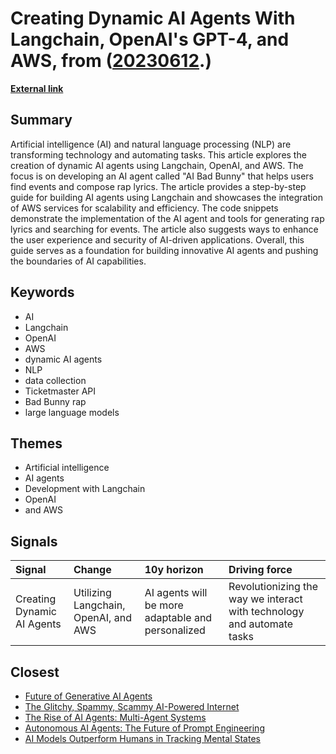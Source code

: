 # __Creating Dynamic AI Agents With Langchain, OpenAI's GPT-4, and AWS__, from ([20230612](https://kghosh.substack.com/p/20230612).)

__[External link](https://betterprogramming.pub/creating-dynamic-ai-agents-with-langchain-openais-gpt-4-and-aws-building-the-ai-bad-bunny-event-74208b26f46f)__



## Summary

Artificial intelligence (AI) and natural language processing (NLP) are transforming technology and automating tasks. This article explores the creation of dynamic AI agents using Langchain, OpenAI, and AWS. The focus is on developing an AI agent called "AI Bad Bunny" that helps users find events and compose rap lyrics. The article provides a step-by-step guide for building AI agents using Langchain and showcases the integration of AWS services for scalability and efficiency. The code snippets demonstrate the implementation of the AI agent and tools for generating rap lyrics and searching for events. The article also suggests ways to enhance the user experience and security of AI-driven applications. Overall, this guide serves as a foundation for building innovative AI agents and pushing the boundaries of AI capabilities.

## Keywords

* AI
* Langchain
* OpenAI
* AWS
* dynamic AI agents
* NLP
* data collection
* Ticketmaster API
* Bad Bunny rap
* large language models

## Themes

* Artificial intelligence
* AI agents
* Development with Langchain
* OpenAI
* and AWS

## Signals

| Signal                     | Change                               | 10y horizon                                       | Driving force                                                          |
|:---------------------------|:-------------------------------------|:--------------------------------------------------|:-----------------------------------------------------------------------|
| Creating Dynamic AI Agents | Utilizing Langchain, OpenAI, and AWS | AI agents will be more adaptable and personalized | Revolutionizing the way we interact with technology and automate tasks |

## Closest

* [Future of Generative AI Agents](e1baf6b4cdd1160dd2264fe6fd2e24ab)
* [The Glitchy, Spammy, Scammy AI-Powered Internet](b30a4282af9e53ca673438a8223d9525)
* [The Rise of AI Agents: Multi-Agent Systems](8c3af57e1a9f1b3f778f7b3cefcd6318)
* [Autonomous AI Agents: The Future of Prompt Engineering](af43a5b8a250454ff0fb2b559056ced2)
* [AI Models Outperform Humans in Tracking Mental States](25cdc8c55ebb70b51b85134dc01e6efd)